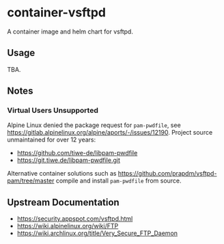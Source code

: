 # container-vsftpd

A container image and helm chart for vsftpd.

## Usage

TBA.

## Notes

### Virtual Users Unsupported

Alpine Linux denied the package request for `pam-pwdfile`, see https://gitlab.alpinelinux.org/alpine/aports/-/issues/12190.
Project source unmaintained for over 12 years:
- https://github.com/tiwe-de/libpam-pwdfile
- https://git.tiwe.de/libpam-pwdfile.git

Alternative container solutions such as https://github.com/prapdm/vsftpd-pam/tree/master compile and install `pam-pwdfile` from source.

## Upstream Documentation
- https://security.appspot.com/vsftpd.html
- https://wiki.alpinelinux.org/wiki/FTP
- https://wiki.archlinux.org/title/Very_Secure_FTP_Daemon
